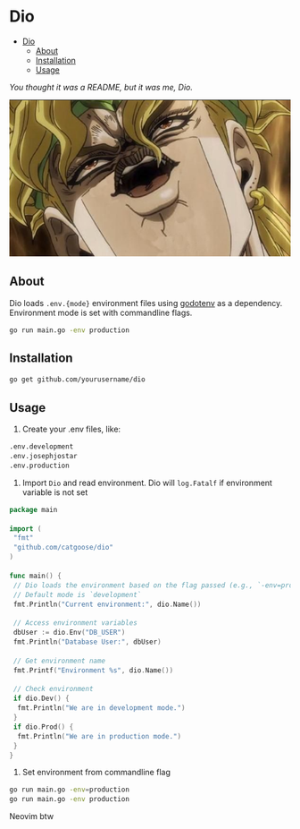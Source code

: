 # Dio

<!--toc:start-->

- [Dio](#dio)
  - [About](#about)
  - [Installation](#installation)
  - [Usage](#usage)
  <!--toc:end-->

_You thought it was a README, but it was me, Dio._

![image](https://github.com/catgoose/screenshots/blob/b2cf4ef1674f99e894552af2c5cf654062ba4e37/dio/dio.png)

## About

Dio loads `.env.{mode}` environment files using [godotenv](https://github.com/joho/godotenv) as a dependency. Environment mode is set with commandline flags.

```bash
go run main.go -env production
```

## Installation

```bash
go get github.com/yourusername/dio
```

## Usage

1. Create your .env files, like:

```bash
.env.development
.env.josephjostar
.env.production
```

1. Import `Dio` and read environment. Dio will `log.Fatalf` if environment
   variable is not set

```go
package main

import (
 "fmt"
 "github.com/catgoose/dio"
)

func main() {
 // Dio loads the environment based on the flag passed (e.g., `-env=production,-env development`)
 // Default mode is `development`
 fmt.Println("Current environment:", dio.Name())

 // Access environment variables
 dbUser := dio.Env("DB_USER")
 fmt.Println("Database User:", dbUser)

 // Get environment name
 fmt.Printf("Environment %s", dio.Name())

 // Check environment
 if dio.Dev() {
  fmt.Println("We are in development mode.")
 }
 if dio.Prod() {
  fmt.Println("We are in production mode.")
 }
}
```

1. Set environment from commandline flag

```bash
go run main.go -env=production
go run main.go -env production
```

Neovim btw
